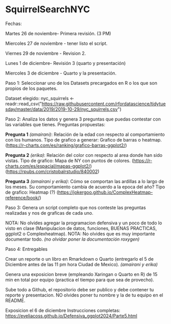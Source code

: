 # SquirrelSearchNYC
Fechas: 

Martes 26 de noviembre- Primera revisión. (3 PM)

Miercoles 27 de noviembre - tener listo el script.

Viernes 29 de noviembre - Revision 2. 

Lunes 1 de diciembre- Revisión 3 (quarto y presentación)

Miercoles 3 de diciembre - Quarto y la presentación.

Paso 1: Seleccionar uno de los Datasets precargados en R o los que son propios de los paquetes.

Dataset elegido: nyc_squirrels <- readr::read_csv("https://raw.githubusercontent.com/rfordatascience/tidytuesday/master/data/2019/2019-10-29/nyc_squirrels.csv")

Paso 2: Analiza los datos y genera 3 preguntas que puedas contestar con las variables que tienes.
Preguntas propuestas: 

**Pregunta 1** *(amairani)*: Relación de la edad con respecto al comportamiento con los humanos. Tipo de grafico a generar: Grafico de barras o heatmap. (https://r-charts.com/es/ranking/grafico-barras-ggplot2/)

**Pregunta 2** *(erika)*: Relación del color con respecto al area donde han sido vistas. Tipo de grafico: Mapa de NY con puntos de colores. (https://r-charts.com/es/espacial/mapas-ggplot2/) (https://rpubs.com/cristobalrstudio/840002)

**Pregunta 3** *(amairani y erika)*: Cómo se comportan las ardillas a lo largo de los meses. Su comportamiento cambia de acuerdo a la epoca del año? Tipo de grafico: Heatmap (?) (https://jokergoo.github.io/ComplexHeatmap-reference/book/)


Paso 3: Genera un script completo que nos conteste las preguntas realizadas y nos de graficas de cada uno.

NOTA: No olvides agregar la programacion defensiva y un poco de todo lo visto en clase (Manipulacion de datos, funciones, BUENAS PRACTICAS, ggplot2 o Complexheatmap).
NOTA: No olvides que es muy importante documentar todo.
*(no olvidar poner la documentación roxygen)*

Paso 4: Entregables

Crear un reporte o un libro en Rmarkdown o Quarto (entregarlo el 5 de Diciembre antes de las 11 pm hora Ciudad de Mexico). *(amairani y erika)*

Genera una exposicion breve (empleando Xaringan o Quarto en R) de 15 min en total por equipo (practica el tiempo para que sea de provecho).

Sube todo a Github, el repositorio debe ser publico y debe contener tu reporte y presentacion. NO olvides poner tu nombre y la de tu equipo en el README.

Exposicion el 6 de diciembre
Instrucciones completas: https://eveliacoss.github.io/Defensiva_ggplot2024/Parte5.html
